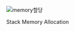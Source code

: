 ![memory할당](https://user-images.githubusercontent.com/80191904/110233818-fd20a200-7f69-11eb-9583-bb09b953d865.png)


Stack Memory Allocation
